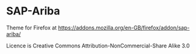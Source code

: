 # SAP-Ariba

Theme for Firefox at https://addons.mozilla.org/en-GB/firefox/addon/sap-ariba/

Licence is Creative Commons Attribution-NonCommercial-Share Alike 3.0
